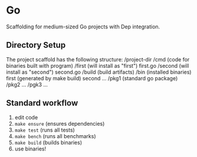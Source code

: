# Go
Scaffolding for medium-sized Go projects with Dep integration.

## Directory Setup
The project scaffold has the following structure:
/project-dir
	/cmd (code for binaries built with program)
		/first (will install as "first")
			first.go
		/second (will install as "second")
			second.go
	/build (build artifacts)
	/bin (installed binaries)
		first (generated by make build)
		second ...
	/pkg1 (standard go package)
	/pkg2 ...
	/pgk3 ...

## Standard workflow
1. edit code
2. `make ensure` (ensures dependencies)
3. `make test` (runs all tests)
4. `make bench` (runs all benchmarks)
5. `make build` (builds binaries)
6. use binaries!